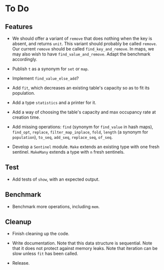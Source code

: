 # To Do

## Features

* We should offer a variant of `remove` that does nothing
  when the key is absent, and returns `unit`.
  This variant should probably be called `remove`.
  Our current `remove` should be called `find_key_and_remove`.
  In maps, we may also wish to have `find_value_and_remove`.
  Adapt the benchmark accordingly.

* Publish `t` as a synonym for `set` or `map`.

* Implement `find_value_else_add`?

* Add `fit`, which decreases an existing table's capacity so as
  to fit its population.

* Add a type `statistics` and a printer for it.

* Add a way of choosing the table's capacity and max occupancy rate
  at creation time.

* Add missing operations:
  `find` (synonym for `find_value` in hash maps),
  `find_opt`,
  `replace`,
  `filter_map_inplace`,
  `fold`,
  `length` (a synonym for `population`),
  `to_seq`, `add_seq`, `replace_seq`, `of_seq`.

* Develop a `Sentinel` module.
  `Make` extends an existing type with one fresh sentinel.
  `MakeMany` extends a type with `n` fresh sentinels.

## Test

* Add tests of `show`, with an expected output.

## Benchmark

* Benchmark more operations, including `mem`.

## Cleanup

* Finish cleaning up the code.

* Write documentation. Note that this data structure is sequential.
  Note that it does not protect against memory leaks.
  Note that iteration can be slow unless `fit` has been called.

* Release.

